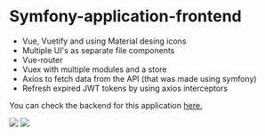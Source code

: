 # Symfony-application-frontend
<ul>
<li>Vue, Vuetify and using Material desing icons</li>
<li>Multiple UI's as separate file components</li>
<li>Vue-router</li>
<li>Vuex with multiple modules and a store</li>
<li>Axios to fetch data from the API (that was made using symfony)</li>
<li>Refresh expired JWT tokens by using axios interceptors</li>
</ul>
<p>You can check the backend for this application <a href="https://github.com/ShiroWorks/Symfony-application-backend">here.</a></p>

<img src="https://i.ibb.co/GnhWRzD/symfony-vue-2.jpg"/>
<img src="https://i.ibb.co/jktKPTn/symfony-todo-vue-1.jpg"/>
